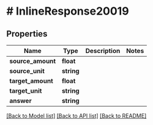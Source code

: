 # # InlineResponse20019

## Properties

Name | Type | Description | Notes
------------ | ------------- | ------------- | -------------
**source_amount** | **float** |  | 
**source_unit** | **string** |  | 
**target_amount** | **float** |  | 
**target_unit** | **string** |  | 
**answer** | **string** |  | 

[[Back to Model list]](../../README.md#documentation-for-models) [[Back to API list]](../../README.md#documentation-for-api-endpoints) [[Back to README]](../../README.md)


